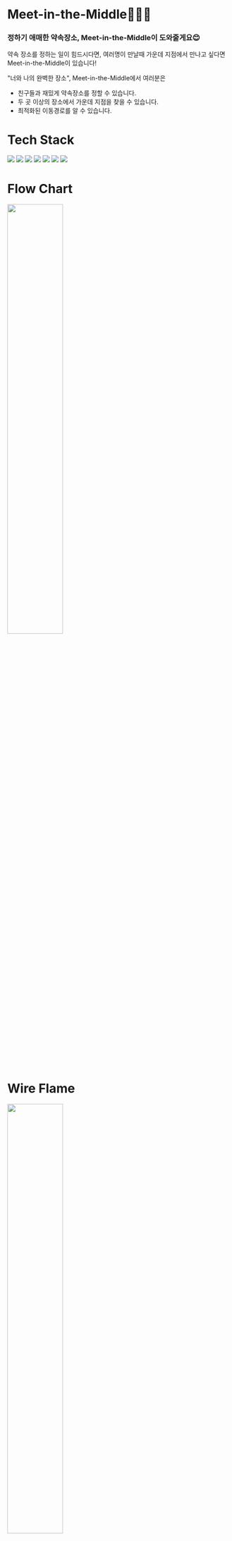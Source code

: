 # Meet-in-the-Middle🚶🏻‍♂️

### 정하기 애매한 약속장소, Meet-in-the-Middle이 도와줄게요😊
약속 장소를 정하는 일이 힘드시다면, 여러명이 만날때 가운데 지점에서 만나고 싶다면
Meet-in-the-Middle이 있습니다!

"너와 나의 완벽한 장소", Meet-in-the-Middle에서 여러분은
- 친구들과 재밌게 약속장소를 정할 수 있습니다.
- 두 곳 이상의 장소에서 가운데 지점을 찾을 수 있습니다.
- 최적화된 이동경로를 알 수 있습니다.

# Tech Stack
<img src="https://img.shields.io/badge/React-61DAFB?style=flat-square&logo=React&logoColor=blue"/></a>
<img src="https://img.shields.io/badge/JavaScript-F7DF1E?style=flat-square&logo=JavaScript&logoColor=yellow"/></a>
<img src="https://img.shields.io/badge/Node.js-339933?style=flat-square&logo=Node.js&logoColor=green"/></a>
<img src="https://img.shields.io/badge/Express-000000?style=flat-square&logo=Express&logoColor=black"/></a>
<img src="https://img.shields.io/badge/MySQL-4479A1?style=flat-square&logo=MySQL&logoColor=9cf"/></a>
<img src="https://img.shields.io/badge/JSON Web Tokens-000000?style=flat-square&logo=JSON Web Tokens&logoColor=black"/></a>
<img src="https://img.shields.io/badge/Sequelize-52B0E7?style=flat-square&logo=Sequelize&logoColor=blue"/></a>

# Flow Chart
<img src="https://images.velog.io/images/96hxx_/post/2ed038b6-a72b-4023-8cff-b974f782e798/2021-11-10_3.54.04.png" width="50%" height="50%"/>

# Wire Flame

<img src="https://images.velog.io/images/96hxx_/post/db1d1cf9-49e3-46f3-93d7-38b6bdab9a0d/Screen%20Shot%202021-11-10%20at%204.01.05%20PM.png" width="50%" height="50%"/>

<img src="https://images.velog.io/images/96hxx_/post/17f94a26-b1da-4e38-a059-502cac5feb13/Screen%20Shot%202021-11-10%20at%204.01.22%20PM.png" width="50%" height="50%"/>

<img src="https://images.velog.io/images/96hxx_/post/f3750a6d-0a40-4c0a-a43c-106035c12c32/Screen%20Shot%202021-11-10%20at%204.01.48%20PM.png" width="50%" height="50%"/>

<img src="https://images.velog.io/images/96hxx_/post/6ea61125-73a8-4206-801b-958b892c0b81/Screen%20Shot%202021-11-10%20at%204.02.51%20PM.png" width="50%" height="50%"/>

<img src="https://images.velog.io/images/96hxx_/post/cd3aa595-0552-46ff-bd98-ad641971a552/Screen%20Shot%202021-11-10%20at%204.03.16%20PM.png" width="50%" heigth="50%"/>

<img src="https://images.velog.io/images/96hxx_/post/054aed29-c782-4034-a937-5b161ea613a9/Screen%20Shot%202021-11-10%20at%204.03.41%20PM.png" width="50%" height="50%"/>

<img src="https://images.velog.io/images/96hxx_/post/23d37908-7c9c-4e0b-8b5c-31c65c7b74cd/Screen%20Shot%202021-11-10%20at%204.03.57%20PM.png" width="50%" heigth="50%" />

<img src="https://images.velog.io/images/96hxx_/post/b53f004c-59e1-4202-b70f-3c82d8d3b606/Screen%20Shot%202021-11-10%20at%204.03.30%20PM.png" width="50%" height="50%"/>

<img src="https://images.velog.io/images/96hxx_/post/fd933ec9-6122-412f-9d2f-b76dd31c4068/Screen%20Shot%202021-11-10%20at%204.04.27%20PM.png" width="50%" heigth="50%"/>

<img src="https://images.velog.io/images/96hxx_/post/aafeeb85-ba08-42ab-a3f9-80b819c900d5/Screen%20Shot%202021-11-10%20at%204.04.57%20PM.png" width="50%" heigth="50%"/>

<img src="https://images.velog.io/images/96hxx_/post/75014a8d-efe5-4d07-ad21-09d11adf0972/Screen%20Shot%202021-11-10%20at%204.04.44%20PM.png" width="50%" heigth="50%"/>

# DB Schema

<img src="https://images.velog.io/images/96hxx_/post/9185f9b2-7317-4c70-a846-440fd4af7736/%E1%84%89%E1%85%B3%E1%84%8F%E1%85%B3%E1%84%85%E1%85%B5%E1%86%AB%E1%84%89%E1%85%A3%E1%86%BA%202021-11-13%20%E1%84%8B%E1%85%A9%E1%84%92%E1%85%AE%203.03.56.png" width="50%" heigth="50%" />

# API Document

https://app.gitbook.com/o/CDR1SteahUJC4tcBFX1v/s/ZP2CGnL0kU0kmPLpFlmm/meet-in-the-middle/api-document

# We Are👉🏻 
<details>
<summary>이정후</summary>

- Team Leader
- Position: Full-Stack
</details>

<details>
<summary>이현주</summary>

- Team Member
- Position: Full-Stack
</details>

<details>
<summary>박경선</summary>

- Team Member
- Position: Front-End
</details>

<details>
<summary>최혜련</summary>

- Team Member
- Position: Back-End
</details>

# Requirements
## 프로젝트 요구사항
### Features 

- 로그인
- 회원가입
- 아이디, 비밀번호 찾기
- 유효성 검사
- 카카오맵 API 사용, 지도 구현

### Advanced
- 비회원 모달창
- 비회원 지도
